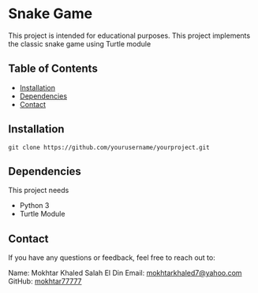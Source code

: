 # Snake Game

This project is intended for educational purposes. This project implements the classic snake game using Turtle module

## Table of Contents

- [Installation](#installation)
- [Dependencies](#dependencies)
- [Contact](#contact)

## Installation

`git clone https://github.com/yourusername/yourproject.git`

## Dependencies

This project needs 
- Python 3
- Turtle Module

## Contact
If you have any questions or feedback, feel free to reach out to:

Name: Mokhtar Khaled Salah El Din
Email: mokhtarkhaled7@yahoo.com
GitHub: [mokhtar77777](https://github.com/mokhtar77777)
